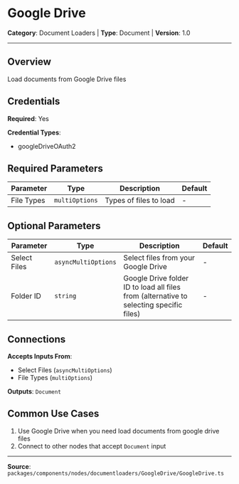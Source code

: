 # Google Drive

**Category**: Document Loaders | **Type**: Document | **Version**: 1.0

---

## Overview

Load documents from Google Drive files

## Credentials

**Required**: Yes

**Credential Types**:
- googleDriveOAuth2

## Required Parameters

| Parameter | Type | Description | Default |
|-----------|------|-------------|---------|
| File Types | `multiOptions` | Types of files to load | - |

## Optional Parameters

| Parameter | Type | Description | Default |
|-----------|------|-------------|---------|
| Select Files | `asyncMultiOptions` | Select files from your Google Drive | - |
| Folder ID | `string` | Google Drive folder ID to load all files from (alternative to selecting specific files) | - |

## Connections

**Accepts Inputs From**:
- Select Files (`asyncMultiOptions`)
- File Types (`multiOptions`)

**Outputs**: `Document`

## Common Use Cases

1. Use Google Drive when you need load documents from google drive files
2. Connect to other nodes that accept `Document` input

---

**Source**: `packages/components/nodes/documentloaders/GoogleDrive/GoogleDrive.ts`
